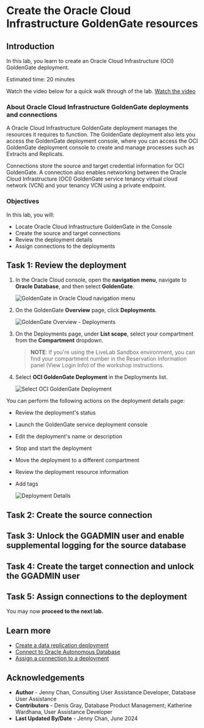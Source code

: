 # Create the Oracle Cloud Infrastructure GoldenGate resources

## Introduction

In this lab, you learn to create an Oracle Cloud Infrastructure (OCI) GoldenGate deployment.

Estimated time: 20 minutes

Watch the video below for a quick walk through of the lab.
[Watch the video](videohub:1_hz7gsiin)

### About Oracle Cloud Infrastructure GoldenGate deployments and connections

A Oracle Cloud Infrastructure GoldenGate deployment manages the resources it requires to function. The GoldenGate deployment also lets you access the GoldenGate deployment console, where you can access the OCI GoldenGate deployment console to create and manage processes such as Extracts and Replicats.

Connections store the source and target credential information for OCI GoldenGate. A connection also enables networking between the Oracle Cloud Infrastructure (OCI) GoldenGate service tenancy virtual cloud network (VCN) and your tenancy VCN using a private endpoint.

### Objectives

In this lab, you will:
* Locate Oracle Cloud Infrastructure GoldenGate in the Console
* Create the source and target connections
* Review the deployment details
* Assign connections to the deployments 

## Task 1: Review the deployment

1. In the Oracle Cloud console, open the **navigation menu**, navigate to **Oracle Database**, and then select **GoldenGate**.

    ![GoldenGate in Oracle Cloud navigation menu](https://oracle-livelabs.github.io/goldengate/ggs-common/create/images/database-goldengate.png " ")

2. On the GoldenGate **Overview** page, click **Deployments**.

    ![GoldenGate Overview - Deployments](https://oracle-livelabs.github.io/goldengate/ggs-common/create/images/01-02-ggs-overview.png " ")

3. On the Deployments page, under **List scope**, select your compartment from the **Compartment** dropdown.

    > **NOTE**: If you're using the LiveLab Sandbox environment, you can find your compartment number in the Reservation Information panel (View Login Info) of the workshop instructions.

4. Select **OCI GoldenGate Deployment** in the Deployments list.

    ![Select OCI GoldenGate Deployment](https://oracle-livelabs.github.io/goldengate/ggs-common/create/images/01-04-ggs-deployments.png " ")

You can perform the following actions on the deployment details page:

* Review the deployment's status
* Launch the GoldenGate service deployment console
* Edit the deployment's name or description
* Stop and start the deployment
* Move the deployment to a different compartment
* Review the deployment resource information
* Add tags

    ![Deployment Details](https://oracle-livelabs.github.io/goldengate/ggs-common/create/images/05-01-deployment-details.png " ")

## Task 2: Create the source connection

[](include:01-create-source-connection.md)

## Task 3: Unlock the GGADMIN user and enable supplemental logging for the source database

[](include:02-unlock-source-ggadmin.md)

## Task 4: Create the target connection and unlock the GGADMIN user

[](include:03-create-target-connection.md)

## Task 5: Assign connections to the deployment

[](include:05-assign-connection.md)

You may now **proceed to the next lab.**

## Learn more

* [Create a data replication deployment](https://docs.oracle.com/en/cloud/paas/goldengate-service/llyhq/#GUID-899C1348-58CA-43EE-B775-EAD3B365A7A9)
* [Connect to Oracle Autonomous Database](https://docs.oracle.com/en/cloud/paas/goldengate-service/tqrlh/)
* [Assign a connection to a deployment](https://docs.oracle.com/en/cloud/paas/goldengate-service/llyhq/#GUID-69F7C944-DD31-40FA-8589-4CB5113E74D0)

## Acknowledgements
* **Author** - Jenny Chan, Consulting User Assistance Developer, Database User Assistance
* **Contributors** -  Denis Gray, Database Product Management; Katherine Wardhana, User Assistance Developer
* **Last Updated By/Date** - Jenny Chan, June 2024